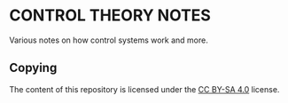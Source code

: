 # CONTROL THEORY NOTES

Various notes on how control systems work and more.

## Copying

The content of this repository is licensed under the 
[CC BY-SA 4.0](https://creativecommons.org/licenses/by-sa/4.0/) license.
